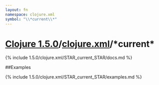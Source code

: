 ```yaml
---
layout: fn
namespace: clojure.xml
symbol: "\\*current\\*"
---
```


# [Clojure 1.5.0](../../)/[clojure.xml](../)/\*current\*

{% include 1.5.0/clojure.xml/STAR_current_STAR/docs.md %}

##Examples

{% include 1.5.0/clojure.xml/STAR_current_STAR/examples.md %}

